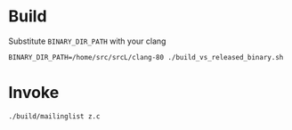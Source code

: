 # Build

Substitute `BINARY_DIR_PATH` with your clang

```
BINARY_DIR_PATH=/home/src/srcL/clang-80 ./build_vs_released_binary.sh
```

# Invoke

```
./build/mailinglist z.c 
```

